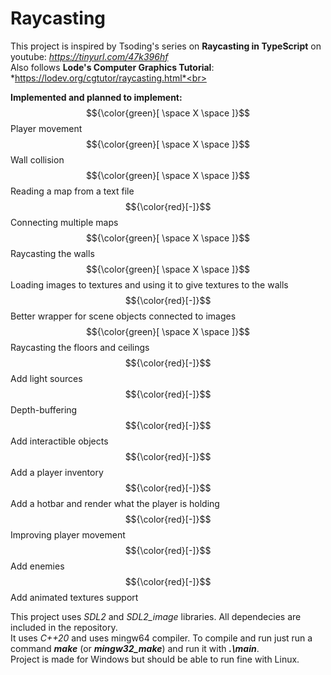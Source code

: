 # Raycasting

This project is inspired by Tsoding's series on **Raycasting in TypeScript** on youtube: *https://tinyurl.com/47k396hf* <br>
Also follows **Lode's Computer Graphics Tutorial**: *https://lodev.org/cgtutor/raycasting.html*<br>

**Implemented and planned to implement:** <br>
$${\color{green}[ \space X \space ]}$$ Player movement<br>
$${\color{green}[ \space X \space ]}$$ Wall collision<br>
$${\color{green}[ \space X \space ]}$$ Reading a map from a text file<br>
$${\color{red}[-]}$$ Connecting multiple maps<br>
$${\color{green}[ \space X \space ]}$$ Raycasting the walls<br>
$${\color{green}[ \space X \space ]}$$ Loading images to textures and using it to give textures to the walls<br>
$${\color{red}[-]}$$ Better wrapper for scene objects connected to images<br>
$${\color{green}[ \space X \space ]}$$ Raycasting the floors and ceilings<br>
$${\color{red}[-]}$$ Add light sources<br>
$${\color{red}[-]}$$ Depth-buffering<br>
$${\color{red}[-]}$$ Add interactible objects<br>
$${\color{red}[-]}$$ Add a player inventory<br>
$${\color{red}[-]}$$ Add a hotbar and render what the player is holding<br>
$${\color{red}[-]}$$ Improving player movement<br>
$${\color{red}[-]}$$ Add enemies<br>
$${\color{red}[-]}$$ Add animated textures support<br>

This project uses *SDL2* and *SDL2_image* libraries. All dependecies are included in the repository.<br>
It uses *C++20* and uses mingw64 compiler. To compile and run just run a command ***make*** (or ***mingw32_make***) and run it with ***.\main***. <br>
Project is made for Windows but should be able to run fine with Linux.<br>